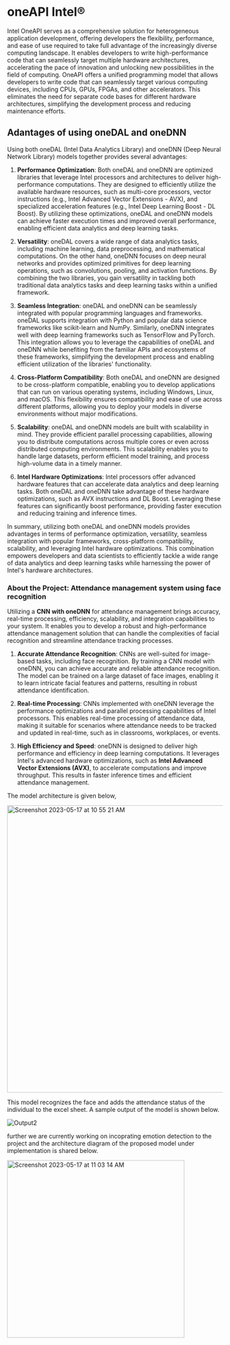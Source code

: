 # oneAPI Intel® 
Intel OneAPI serves as a comprehensive solution for heterogeneous application development, offering developers the flexibility, performance, and ease of use required to take full advantage of the increasingly diverse computing landscape. It enables developers to write high-performance code that can seamlessly target multiple hardware architectures, accelerating the pace of innovation and unlocking new possibilities in the field of computing.
OneAPI offers a unified programming model that allows developers to write code that can seamlessly target various computing devices, including CPUs, GPUs, FPGAs, and other accelerators. This eliminates the need for separate code bases for different hardware architectures, simplifying the development process and reducing maintenance efforts.

## Adantages of using oneDAL and oneDNN 
Using both oneDAL (Intel Data Analytics Library) and oneDNN (Deep Neural Network Library) models together provides several advantages:

1. **Performance Optimization**: Both oneDAL and oneDNN are optimized libraries that leverage Intel processors and architectures to deliver high-performance computations. They are designed to efficiently utilize the available hardware resources, such as multi-core processors, vector instructions (e.g., Intel Advanced Vector Extensions - AVX), and specialized acceleration features (e.g., Intel Deep Learning Boost - DL Boost). By utilizing these optimizations, oneDAL and oneDNN models can achieve faster execution times and improved overall performance, enabling efficient data analytics and deep learning tasks.

2. **Versatility**: oneDAL covers a wide range of data analytics tasks, including machine learning, data preprocessing, and mathematical computations. On the other hand, oneDNN focuses on deep neural networks and provides optimized primitives for deep learning operations, such as convolutions, pooling, and activation functions. By combining the two libraries, you gain versatility in tackling both traditional data analytics tasks and deep learning tasks within a unified framework.

3. **Seamless Integration**: oneDAL and oneDNN can be seamlessly integrated with popular programming languages and frameworks. oneDAL supports integration with Python and popular data science frameworks like scikit-learn and NumPy. Similarly, oneDNN integrates well with deep learning frameworks such as TensorFlow and PyTorch. This integration allows you to leverage the capabilities of oneDAL and oneDNN while benefiting from the familiar APIs and ecosystems of these frameworks, simplifying the development process and enabling efficient utilization of the libraries' functionality.

4. **Cross-Platform Compatibility**: Both oneDAL and oneDNN are designed to be cross-platform compatible, enabling you to develop applications that can run on various operating systems, including Windows, Linux, and macOS. This flexibility ensures compatibility and ease of use across different platforms, allowing you to deploy your models in diverse environments without major modifications.

5. **Scalability**: oneDAL and oneDNN models are built with scalability in mind. They provide efficient parallel processing capabilities, allowing you to distribute computations across multiple cores or even across distributed computing environments. This scalability enables you to handle large datasets, perform efficient model training, and process high-volume data in a timely manner.

6. **Intel Hardware Optimizations**: Intel processors offer advanced hardware features that can accelerate data analytics and deep learning tasks. Both oneDAL and oneDNN take advantage of these hardware optimizations, such as AVX instructions and DL Boost. Leveraging these features can significantly boost performance, providing faster execution and reducing training and inference times.

In summary, utilizing both oneDAL and oneDNN models provides advantages in terms of performance optimization, versatility, seamless integration with popular frameworks, cross-platform compatibility, scalability, and leveraging Intel hardware optimizations. This combination empowers developers and data scientists to efficiently tackle a wide range of data analytics and deep learning tasks while harnessing the power of Intel's hardware architectures.

### About the Project: Attendance management system using face recognition

Utilizing a **CNN with oneDNN** for attendance management brings accuracy, real-time processing, efficiency, scalability, and integration capabilities to your system. It enables you to develop a robust and high-performance attendance management solution that can handle the complexities of facial recognition and streamline attendance tracking processes.

1. **Accurate Attendance Recognition**: CNNs are well-suited for image-based tasks, including face recognition. By training a CNN model with oneDNN, you can achieve accurate and reliable attendance recognition. The model can be trained on a large dataset of face images, enabling it to learn intricate facial features and patterns, resulting in robust attendance identification.

2. **Real-time Processing**: CNNs implemented with oneDNN leverage the performance optimizations and parallel processing capabilities of Intel processors. This enables real-time processing of attendance data, making it suitable for scenarios where attendance needs to be tracked and updated in real-time, such as in classrooms, workplaces, or events.

3. **High Efficiency and Speed**: oneDNN is designed to deliver high performance and efficiency in deep learning computations. It leverages Intel's advanced hardware optimizations, such as **Intel Advanced Vector Extensions (AVX)**, to accelerate computations and improve throughput. This results in faster inference times and efficient attendance management.

The model architecture is given below,

<img width="670" alt="Screenshot 2023-05-17 at 10 55 21 AM" src="https://github.com/Ragzoid/oneAPI-Intel-Face_Recognition/assets/90862154/7d98439c-a74d-4c35-8b65-15870371ce57">


This model recognizes the face and adds the attendance status of the individual to the excel sheet. A sample output of the model is shown below.

![Output2](https://github.com/Ragzoid/oneAPI-Intel-Face_Recognition/assets/90862154/e7e62aac-66fb-425c-adab-1399fad96492)



further we are currently working on incoprating emotion detection to the project and the architecture diagram of the proposed model under implementation is shared below.

<img width="414" alt="Screenshot 2023-05-17 at 11 03 14 AM" src="https://github.com/Ragzoid/oneAPI-Intel-Face_Recognition/assets/90862154/c4919265-be71-47e5-a297-6252d1134bf1">

